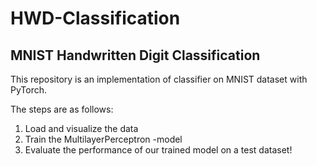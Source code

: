 # HWD-Classification
## MNIST Handwritten Digit Classification  

This repository is an implementation of classifier on MNIST dataset with PyTorch.  

The steps are as follows:  
1. Load and visualize the data  
2. Train the MultilayerPerceptron -model  
3. Evaluate the performance of our trained model on a test dataset!  


